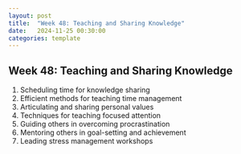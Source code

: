 ```yaml
---
layout: post
title:  "Week 48: Teaching and Sharing Knowledge"
date:   2024-11-25 00:30:00
categories: template
---
```



## Week 48: Teaching and Sharing Knowledge
1. Scheduling time for knowledge sharing
2. Efficient methods for teaching time management
3. Articulating and sharing personal values
4. Techniques for teaching focused attention
5. Guiding others in overcoming procrastination
6. Mentoring others in goal-setting and achievement
7. Leading stress management workshops

